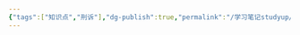 ```yaml
---
{"tags":["知识点","刑诉"],"dg-publish":true,"permalink":"/学习笔记studyup/刑事诉讼法/消费责任事故罪/","dgPassFrontmatter":true,"created":"2024-11-02T11:36:26.190+08:00","updated":"2024-11-02T11:36:26.673+08:00"}
---
```


